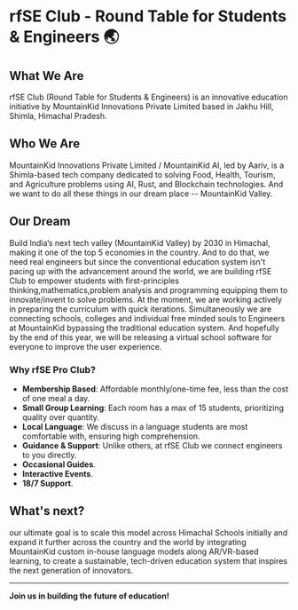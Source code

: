 # rfSE Club - Round Table for Students & Engineers 🌏

## What We Are

rfSE Club (Round Table for Students & Engineers) is an innovative education initiative by MountainKid Innovations Private Limited based in Jakhu Hill, Shimla, Himachal Pradesh.

## Who We Are

MountainKid Innovations Private Limited / MountainKid AI, led by Aariv, is a Shimla-based tech company dedicated to solving Food, Health, Tourism, and Agriculture problems using AI, Rust, and Blockchain technologies. And we want to do all these things in our dream place -- MountainKid Valley.

## Our Dream

Build India’s next tech valley (MountainKid Valley) by 2030 in Himachal, making it one of the top 5 economies in the country. And to do that, we need real engineers but since the conventional education system isn't pacing up with the advancement around the world, we are building rfSE Club to empower students with first-principles thinking,mathematics,problem analysis and programming equipping them to innovate/invent to solve problems. At the moment, we are working actively in preparing the curriculum with quick iterations. Simultaneously we are connecting schools, colleges and individual free minded souls to Engineers at MountainKid bypassing the traditional education system. And hopefully by the end of this year, we will be releasing a virtual school software for everyone to improve the user experience.

### Why rfSE Pro Club?

- **Membership Based**: Affordable monthly/one-time fee, less than the cost of one meal a day.
- **Small Group Learning**: Each room has a max of 15 students, prioritizing quality over quantity.
- **Local Language**: We discuss in a language students are most comfortable with, ensuring high comprehension.
- **Guidance & Support**: Unlike others, at rfSE Club we connect engineers to you directly.
- **Occasional Guides**.
- **Interactive Events**.
- **18/7 Support**.

## What's next?

our ultimate goal is to scale this model across Himachal Schools initially and expand it further across the country and the world by integrating MountainKid custom in-house language models along AR/VR-based learning, to create a sustainable, tech-driven education system that inspires the next generation of innovators.

---

**Join us in building the future of education!**

